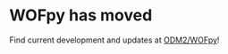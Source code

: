 WOFpy has moved
===============

Find current development and updates at [ODM2/WOFpy](http://github.com/ODM2/WOFpy)!

